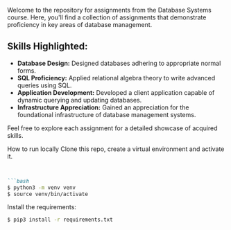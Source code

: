 Welcome to the repository for assignments from the Database Systems course. Here, you'll find a collection of assignments that demonstrate proficiency in key areas of database management.

## Skills Highlighted:
- **Database Design:** Designed databases adhering to appropriate normal forms.
- **SQL Proficiency:** Applied relational algebra theory to write advanced queries using SQL.
- **Application Development:** Developed a client application capable of dynamic querying and updating databases.
- **Infrastructure Appreciation:** Gained an appreciation for the foundational infrastructure of database management systems.

Feel free to explore each assignment for a detailed showcase of acquired skills.

How to run locally
Clone this repo, create a virtual environment and activate it.

```markdown


```bash
$ python3 -m venv venv
$ source venv/bin/activate
```

Install the requirements:

```bash
$ pip3 install -r requirements.txt
```

